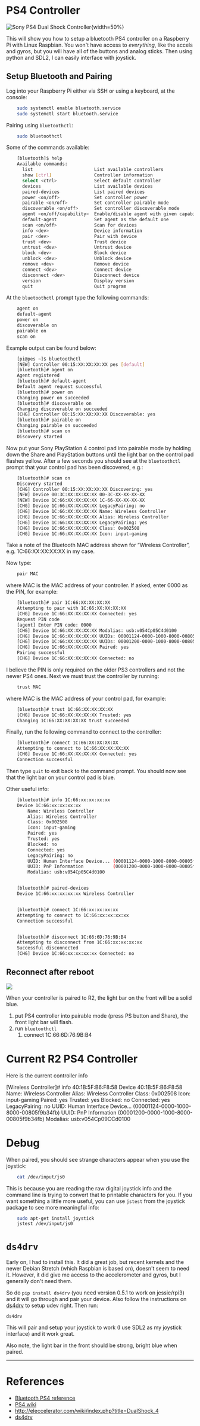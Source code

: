 # PS4 Controller

![Sony PS4 Dual Shock Controller](pics/ps4.jpg){width=50%}

This will show you how to setup a bluetooth PS4 controller on a Raspberry Pi with Linux Raspbian. You won't have access to *everything*, like the accels and gyros, but you will have all of the buttons and analog sticks. Then using python and SDL2, I can easily interface with joystick.

## Setup Bluetooth and Pairing

Log into your Raspberry Pi either via SSH or using a keyboard, at the console:

```bash
	sudo systemctl enable bluetooth.service
	sudo systemctl start bluetooth.service
```

Pairing using `bluetoothctl`:

```bash
	sudo bluetoothctl
```

Some of the commands available:

```bash
	[bluetooth]$ help
	Available commands:
	  list                       List available controllers
	  show [ctrl]                Controller information
	  select <ctrl>              Select default controller
	  devices                    List available devices
	  paired-devices             List paired devices
	  power <on/off>             Set controller power
	  pairable <on/off>          Set controller pairable mode
	  discoverable <on/off>      Set controller discoverable mode
	  agent <on/off/capability>  Enable/disable agent with given capability
	  default-agent              Set agent as the default one
	  scan <on/off>              Scan for devices
	  info <dev>                 Device information
	  pair <dev>                 Pair with device
	  trust <dev>                Trust device
	  untrust <dev>              Untrust device
	  block <dev>                Block device
	  unblock <dev>              Unblock device
	  remove <dev>               Remove device
	  connect <dev>              Connect device
	  disconnect <dev>           Disconnect device
	  version                    Display version
	  quit                       Quit program
```

At the `bluetoothctl` prompt type the following commands:

```bash
	agent on
	default-agent
	power on
	discoverable on
	pairable on
	scan on
```

Example output can be found below:

```bash
	[pi@pes ~]$ bluetoothctl
	[NEW] Controller 00:15:XX:XX:XX:XX pes [default]
	[bluetooth]# agent on
	Agent registered
	[bluetooth]# default-agent
	Default agent request successful
	[bluetooth]# power on
	Changing power on succeeded
	[bluetooth]# discoverable on
	Changing discoverable on succeeded
	[CHG] Controller 00:15:XX:XX:XX:XX Discoverable: yes
	[bluetooth]# pairable on
	Changing pairable on succeeded
	[bluetooth]# scan on
	Discovery started
```

Now put your Sony PlayStation 4 control pad into pairable mode by holding down
the Share and PlayStation buttons until the light bar on the control pad flashes
yellow. After a few seconds you should see at the `bluetoothctl` prompt that
your control pad has been discovered, e.g.:

```bash
	[bluetooth]# scan on
	Discovery started
	[CHG] Controller 00:15:XX:XX:XX:XX Discovering: yes
	[NEW] Device 00:3C:XX:XX:XX:XX 00-3C-XX-XX-XX-XX
	[NEW] Device 1C:66:XX:XX:XX:XX 1C-66-XX-XX-XX-XX
	[CHG] Device 1C:66:XX:XX:XX:XX LegacyPairing: no
	[CHG] Device 1C:66:XX:XX:XX:XX Name: Wireless Controller
	[CHG] Device 1C:66:XX:XX:XX:XX Alias: Wireless Controller
	[CHG] Device 1C:66:XX:XX:XX:XX LegacyPairing: yes
	[CHG] Device 1C:66:XX:XX:XX:XX Class: 0x002508
	[CHG] Device 1C:66:XX:XX:XX:XX Icon: input-gaming
```

Take a note of the Bluetooth MAC address shown for “Wireless Controller”, e.g.
1C:66:XX:XX:XX:XX in my case.

Now type:

```bash
	pair MAC
```

where MAC is the MAC address of your controller. If asked, enter 0000
as the PIN, for example:

```bash
	[bluetooth]# pair 1C:66:XX:XX:XX:XX
	Attempting to pair with 1C:66:XX:XX:XX:XX
	[CHG] Device 1C:66:XX:XX:XX:XX Connected: yes
	Request PIN code
	[agent] Enter PIN code: 0000
	[CHG] Device 1C:66:XX:XX:XX:XX Modalias: usb:v054Cp05C4d0100
	[CHG] Device 1C:66:XX:XX:XX:XX UUIDs: 00001124-0000-1000-8000-00805f9b34fb
	[CHG] Device 1C:66:XX:XX:XX:XX UUIDs: 00001200-0000-1000-8000-00805f9b34fb
	[CHG] Device 1C:66:XX:XX:XX:XX Paired: yes
	Pairing successful
	[CHG] Device 1C:66:XX:XX:XX:XX Connected: no
```

I believe the PIN is only required on the older PS3 controllers and not the newer
PS4 ones. Next we must trust the controller by running:

```bash
	trust MAC
```

where MAC is the MAC address of your control pad, for example:

```bash
	[bluetooth]# trust 1C:66:XX:XX:XX:XX
	[CHG] Device 1C:66:XX:XX:XX:XX Trusted: yes
	Changing 1C:66:XX:XX:XX:XX trust succeeded
```

Finally, run the following command to connect to the controller:

```bash
	[bluetooth]# connect 1C:66:XX:XX:XX:XX
	Attempting to connect to 1C:66:XX:XX:XX:XX
	[CHG] Device 1C:66:XX:XX:XX:XX Connected: yes
	Connection successful
```

Then type `quit` to exit back to the command prompt. You should now see that
the light bar on your control pad is blue.

Other useful info:

```bash
	[bluetooth]# info 1C:66:xx:xx:xx:xx
	Device 1C:66:xx:xx:xx:xx
		Name: Wireless Controller
		Alias: Wireless Controller
		Class: 0x002508
		Icon: input-gaming
		Paired: yes
		Trusted: yes
		Blocked: no
		Connected: yes
		LegacyPairing: no
		UUID: Human Interface Device... (00001124-0000-1000-8000-00805f9b34fb)
		UUID: PnP Information           (00001200-0000-1000-8000-00805f9b34fb)
		Modalias: usb:v054Cp05C4d0100


	[bluetooth]# paired-devices
	Device 1C:66:xx:xx:xx:xx Wireless Controller


	[bluetooth]# connect 1C:66:xx:xx:xx:xx
	Attempting to connect to 1C:66:xx:xx:xx:xx
	Connection successful


	[bluetooth]# disconnect 1C:66:6D:76:9B:B4
	Attempting to disconnect from 1C:66:xx:xx:xx:xx
	Successful disconnected
	[CHG] Device 1C:66:xx:xx:xx:xx Connected: no
```

## Reconnect after reboot

![](paired.jpg)

When your controller is paired to R2, the light bar on the front will be a solid blue.

1. put PS4 controller into pairable mode (press PS button and Share), the front light bar will flash.
2. run `bluetoothctl`
	1. connect 1C:66:6D:76:9B:B4

# Current R2 PS4 Controller

Here is the current controller info

[Wireless Controller]# info 40:1B:5F:B6:F8:58
Device 40:1B:5F:B6:F8:58
	Name: Wireless Controller
	Alias: Wireless Controller
	Class: 0x002508
	Icon: input-gaming
	Paired: yes
	Trusted: yes
	Blocked: no
	Connected: yes
	LegacyPairing: no
	UUID: Human Interface Device... (00001124-0000-1000-8000-00805f9b34fb)
	UUID: PnP Information           (00001200-0000-1000-8000-00805f9b34fb)
	Modalias: usb:v054Cp09CCd0100

# Debug

When paired, you should see strange characters appear when you use the joystick:

```bash
	cat /dev/input/js0
```

This is because you are reading the raw digital joystick info and the command line
is trying to convert that to printable characters for you. If you want something
a little more useful, you can use `jstest` from the joystick package to see
more meaningful info:

```bash
	sudo apt-get install joystick
	jstest /dev/input/js0
```

# `ds4drv`

Early on, I had to install this. It did a great job, but recent kernels and the
newer Debian Stretch (which Raspbian is based on), doesn't seem to need it.
However, it did give me access to the accelerometer and gyros, but I generally
don't need them.

So do `pip install ds4drv` (you need version 0.5.1 to work on jessie/rpi3) and
it will go through and pair your device. Also follow the instructions on
[ds4drv](https://github.com/chrippa/ds4drv) to setup udev right. Then run:

	ds4drv

This will pair and setup your joystick to work (I use SDL2 as my joystick interface)
and it work great.

Also note, the light bar in the front should be strong, bright blue when paired.

-------------------------------------------------------------------------------

# References

* [Bluetooth PS4 reference](http://pes.mundayweb.com/html/Using%20PS4%20Control%20Pads%20via%20Bluetooth.html)
* [PS4 wiki](http://www.psdevwiki.com/ps4/DualShock_4)
* http://eleccelerator.com/wiki/index.php?title=DualShock_4
* [ds4drv](https://github.com/chrippa/ds4drv)
